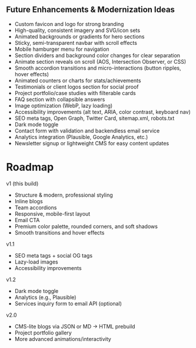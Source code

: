## Future Enhancements & Modernization Ideas

- Custom favicon and logo for strong branding
- High-quality, consistent imagery and SVG/icon sets
- Animated backgrounds or gradients for hero sections
- Sticky, semi-transparent navbar with scroll effects
- Mobile hamburger menu for navigation
- Section dividers and background color changes for clear separation
- Animate section reveals on scroll (AOS, Intersection Observer, or CSS)
- Smooth accordion transitions and micro-interactions (button ripples, hover effects)
- Animated counters or charts for stats/achievements
- Testimonials or client logos section for social proof
- Project portfolio/case studies with filterable cards
- FAQ section with collapsible answers
- Image optimization (WebP, lazy loading)
- Accessibility improvements (alt text, ARIA, color contrast, keyboard nav)
- SEO meta tags, Open Graph, Twitter Card, sitemap.xml, robots.txt
- Dark mode toggle
- Contact form with validation and backendless email service
- Analytics integration (Plausible, Google Analytics, etc.)
- Newsletter signup or lightweight CMS for easy content updates
# Roadmap


v1 (this build)
- Structure & modern, professional styling
- Inline blogs
- Team accordions
- Responsive, mobile-first layout
- Email CTA
- Premium color palette, rounded corners, and soft shadows
- Smooth transitions and hover effects


v1.1
- SEO meta tags + social OG tags
- Lazy-load images
- Accessibility improvements


v1.2
- Dark mode toggle
- Analytics (e.g., Plausible)
- Services inquiry form to email API (optional)


v2.0
- CMS-lite blogs via JSON or MD -> HTML prebuild
- Project portfolio gallery
- More advanced animations/interactivity
